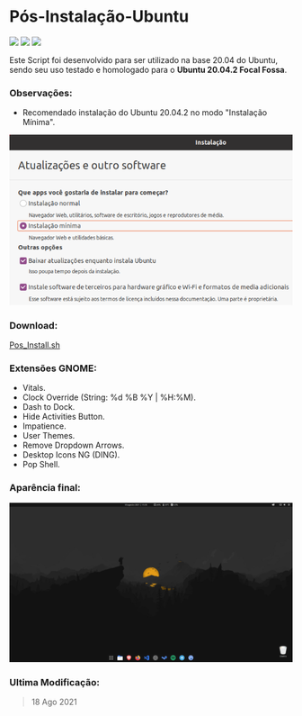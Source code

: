 # Pós-Instalação-Ubuntu #

<img src="https://img.shields.io/badge/License-GPLv3-blue.svg?style=for-the-badge"> <img src="https://img.shields.io/badge/Shell_Script-121011?style=for-the-badge&logo=gnu-bash&logoColor=white"> <img src="https://img.shields.io/badge/Ubuntu-E95420?style=for-the-badge&logo=ubuntu&logoColor=white">

Este Script foi desenvolvido para ser utilizado na base 20.04 do Ubuntu, sendo seu uso testado e homologado para o **Ubuntu 20.04.2 Focal Fossa**.

### Observações:

* Recomendado instalação do Ubuntu 20.04.2 no modo "Instalação Mínima".

![](files/minimal.png)

### Download:

[Pos_Install.sh](https://github.com/ciro-mota/Pos-Instalacao-Ubuntu/raw/master/.files/Pos_Install.sh)

### Extensões GNOME:

- Vitals.
- Clock Override (String: %d %B %Y  |  %H:%M).
- Dash to Dock.
- Hide Activities Button.
- Impatience.
- User Themes.
- Remove Dropdown Arrows.
- Desktop Icons NG (DING).
- Pop Shell.
### Aparência final:

![](files/screenshot.png)

### Ultima Modificação:
>18 Ago 2021
